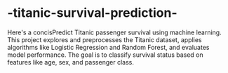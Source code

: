 # -titanic-survival-prediction-
Here's a concisPredict Titanic passenger survival using machine learning. This project explores and preprocesses the Titanic dataset, applies algorithms like Logistic Regression and Random Forest, and evaluates model performance. The goal is to classify survival status based on features like age, sex, and passenger class.
